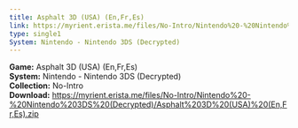```yaml
---
title: Asphalt 3D (USA) (En,Fr,Es)
link: https://myrient.erista.me/files/No-Intro/Nintendo%20-%20Nintendo%203DS%20(Decrypted)/Asphalt%203D%20(USA)%20(En,Fr,Es).zip
type: single1
System: Nintendo - Nintendo 3DS (Decrypted)
---
```

<b>Game:</b> Asphalt 3D (USA) (En,Fr,Es)<br>
<b>System:</b> Nintendo - Nintendo 3DS (Decrypted)<br>
<b>Collection:</b> No-Intro<br>
<b>Download:</b> https://myrient.erista.me/files/No-Intro/Nintendo%20-%20Nintendo%203DS%20(Decrypted)/Asphalt%203D%20(USA)%20(En,Fr,Es).zip